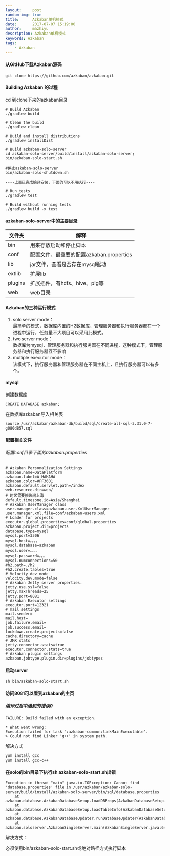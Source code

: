 ```yaml
---
layout:     post
random-img: true
title:      Azkaban单机模式
date:       2017-07-07 15:19:00
author:     mazhiyu
description: Azkaban单机模式
keywords: Azkaban
tags:
    - Azkaban
---
```


#### 从GitHub下载Azkaban源码

```
git clone https://github.com/azkaban/azkaban.git
```

#### Building Azkaban 的过程
cd 到clone下来的azkaban目录

```
# Build Azkaban
./gradlew build

# Clean the build
./gradlew clean

# Build and install distributions
./gradlew installDist

# Build azkaban-solo-server
cd azkaban-solo-server/build/install/azkaban-solo-server;
bin/azkaban-solo-start.sh

#停止azkaban-solo-server
bin/azkaban-solo-shutdown.sh

----上面已完成编译安装，下面的可以不用执行----

# Run tests 
./gradlew test

# Build without running tests
./gradlew build -x test

```

#### azkaban-solo-server中的主要目录

文件夹	| 解释
--------|-----
bin	| 用来存放启动和停止脚本
conf |	配置文件，最重要的配置azkaban.properties
lib	| jar文件，查看是否存在mysql驱动
extlib	| 扩展lib
plugins |	扩展插件，有hdfs、hive、pig等
web	| web目录



#### Azkaban的三种运行模式

1. solo server mode：  
最简单的模式，数据库内置的H2数据库，管理服务器和执行服务器都在一个进程中运行，任务量不大项目可以采用此模式。
2. two server mode：  
数据库为mysql，管理服务器和执行服务器在不同进程，这种模式下，管理服务器和执行服务器互不影响
3. multiple executor mode：  
该模式下，执行服务器和管理服务器在不同主机上，且执行服务器可以有多个。  

#### mysql

创建数据库

```
CREATE DATABASE azkaban;
```

在数据库azkaban导入相关表

```
source /usr/azkaban/azkaban-db/build/sql/create-all-sql-3.31.0-7-g080d857.sql
```

#### 配置相关文件

###### 配置conf目录下面的azkaban.properties

```
# Azkaban Personalization Settings
azkaban.name=DataPlatform
azkaban.label=A HAHAHA
azkaban.color=#FF3601
azkaban.default.servlet.path=/index
web.resource.dir=web/
# 时区需要修改问上海
default.timezone.id=Asia/Shanghai
# Azkaban UserManager class
user.manager.class=azkaban.user.XmlUserManager
user.manager.xml.file=conf/azkaban-users.xml
# Loader for projects
executor.global.properties=conf/global.properties
azkaban.project.dir=projects
database.type=mysql
mysql.port=3306
mysql.host=。。。。
mysql.database=azkaban
mysql.user=。。。。
mysql.password=。。。
mysql.numconnections=50
#h2.path=./h2
#h2.create.tables=true
# Velocity dev mode
velocity.dev.mode=false
# Azkaban Jetty server properties.
jetty.use.ssl=false
jetty.maxThreads=25
jetty.port=8081
# Azkaban Executor settings
executor.port=12321
# mail settings
mail.sender=
mail.host=
job.failure.email=
job.success.email=
lockdown.create.projects=false
cache.directory=cache
# JMX stats
jetty.connector.stats=true
executor.connector.stats=true
# Azkaban plugin settings
azkaban.jobtype.plugin.dir=plugins/jobtypes

```

#### 启动server

```
sh bin/azkaban-solo-start.sh
```


#### 访问8081可以看到azkaban的主页


##### 编译过程中遇到的错误0

```
FAILURE: Build failed with an exception.

* What went wrong:
Execution failed for task ':azkaban-common:linkMainExecutable'.
> Could not find Linker 'g++' in system path.

```

 解决方式

```
yum install gcc
yum install gcc-c++
```

#### 在solo的bin目录下执行sh azkaban-solo-start.sh出错

```
Exception in thread "main" java.io.IOException: Cannot find 'database.properties' file in /usr/azkaban/azkaban-solo-server/build/install/azkaban-solo-server/bin/sql/database.properties
	at azkaban.database.AzkabanDatabaseSetup.loadDBProps(AzkabanDatabaseSetup.java:174)
	at azkaban.database.AzkabanDatabaseSetup.loadTableInfo(AzkabanDatabaseSetup.java:98)
	at azkaban.database.AzkabanDatabaseUpdater.runDatabaseUpdater(AzkabanDatabaseUpdater.java:82)
	at azkaban.soloserver.AzkabanSingleServer.main(AzkabanSingleServer.java:64)

```

解决方式：

必须使用bin/azkaban-solo-start.sh或绝对路径方式执行脚本
